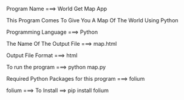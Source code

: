 Program Name ===> World Get Map App

This Program Comes To Give You A Map Of The World Using Python

Programming Language ===> Python

The Name Of The Output File ===> map.html

Output File Format ===> html

To run the program ===> python map.py

Required Python Packages for this program ===> folium

folium ===> To Install ==> pip install folium

